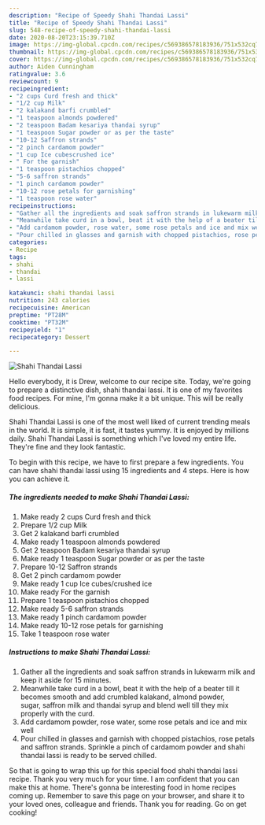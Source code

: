 ```yaml
---
description: "Recipe of Speedy Shahi Thandai Lassi"
title: "Recipe of Speedy Shahi Thandai Lassi"
slug: 548-recipe-of-speedy-shahi-thandai-lassi
date: 2020-08-20T23:15:39.710Z
image: https://img-global.cpcdn.com/recipes/c569386578183936/751x532cq70/shahi-thandai-lassi-recipe-main-photo.jpg
thumbnail: https://img-global.cpcdn.com/recipes/c569386578183936/751x532cq70/shahi-thandai-lassi-recipe-main-photo.jpg
cover: https://img-global.cpcdn.com/recipes/c569386578183936/751x532cq70/shahi-thandai-lassi-recipe-main-photo.jpg
author: Aiden Cunningham
ratingvalue: 3.6
reviewcount: 9
recipeingredient:
- "2 cups Curd fresh and thick"
- "1/2 cup Milk"
- "2 kalakand barfi crumbled"
- "1 teaspoon almonds powdered"
- "2 teaspoon Badam kesariya thandai syrup"
- "1 teaspoon Sugar powder or as per the taste"
- "10-12 Saffron strands"
- "2 pinch cardamom powder"
- "1 cup Ice cubescrushed ice"
- " For the garnish"
- "1 teaspoon pistachios chopped"
- "5-6 saffron strands"
- "1 pinch cardamom powder"
- "10-12 rose petals for garnishing"
- "1 teaspoon rose water"
recipeinstructions:
- "Gather all the ingredients and soak saffron strands in lukewarm milk and keep it aside for 15 minutes."
- "Meanwhile take curd in a bowl, beat it with the help of a beater till it becomes smooth and add crumbled kalakand, almond powder, sugar, saffron milk and thandai syrup and blend well till they mix properly with the curd."
- "Add cardamom powder, rose water, some rose petals and ice and mix well"
- "Pour chilled in glasses and garnish with chopped pistachios, rose petals and saffron strands. Sprinkle a pinch of cardamom powder and shahi thandai lassi is ready to be served chilled."
categories:
- Recipe
tags:
- shahi
- thandai
- lassi

katakunci: shahi thandai lassi 
nutrition: 243 calories
recipecuisine: American
preptime: "PT28M"
cooktime: "PT32M"
recipeyield: "1"
recipecategory: Dessert

---
```



![Shahi Thandai Lassi](https://img-global.cpcdn.com/recipes/c569386578183936/751x532cq70/shahi-thandai-lassi-recipe-main-photo.jpg)

Hello everybody, it is Drew, welcome to our recipe site. Today, we're going to prepare a distinctive dish, shahi thandai lassi. It is one of my favorites food recipes. For mine, I'm gonna make it a bit unique. This will be really delicious.

Shahi Thandai Lassi is one of the most well liked of current trending meals in the world. It is simple, it is fast, it tastes yummy. It is enjoyed by millions daily. Shahi Thandai Lassi is something which I've loved my entire life. They're fine and they look fantastic.




To begin with this recipe, we have to first prepare a few ingredients. You can have shahi thandai lassi using 15 ingredients and 4 steps. Here is how you can achieve it.

<!--inarticleads1-->

##### The ingredients needed to make Shahi Thandai Lassi:

1. Make ready 2 cups Curd fresh and thick
1. Prepare 1/2 cup Milk
1. Get 2 kalakand barfi crumbled
1. Make ready 1 teaspoon almonds powdered
1. Get 2 teaspoon Badam kesariya thandai syrup
1. Make ready 1 teaspoon Sugar powder or as per the taste
1. Prepare 10-12 Saffron strands
1. Get 2 pinch cardamom powder
1. Make ready 1 cup Ice cubes/crushed ice
1. Make ready  For the garnish
1. Prepare 1 teaspoon pistachios chopped
1. Make ready 5-6 saffron strands
1. Make ready 1 pinch cardamom powder
1. Make ready 10-12 rose petals for garnishing
1. Take 1 teaspoon rose water




<!--inarticleads2-->

##### Instructions to make Shahi Thandai Lassi:

1. Gather all the ingredients and soak saffron strands in lukewarm milk and keep it aside for 15 minutes.
1. Meanwhile take curd in a bowl, beat it with the help of a beater till it becomes smooth and add crumbled kalakand, almond powder, sugar, saffron milk and thandai syrup and blend well till they mix properly with the curd.
1. Add cardamom powder, rose water, some rose petals and ice and mix well
1. Pour chilled in glasses and garnish with chopped pistachios, rose petals and saffron strands. Sprinkle a pinch of cardamom powder and shahi thandai lassi is ready to be served chilled.




So that is going to wrap this up for this special food shahi thandai lassi recipe. Thank you very much for your time. I am confident that you can make this at home. There's gonna be interesting food in home recipes coming up. Remember to save this page on your browser, and share it to your loved ones, colleague and friends. Thank you for reading. Go on get cooking!
